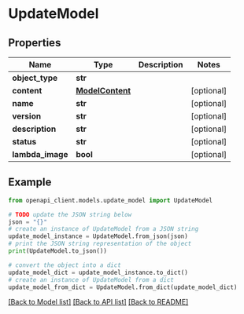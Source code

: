 # UpdateModel


## Properties

Name | Type | Description | Notes
------------ | ------------- | ------------- | -------------
**object_type** | **str** |  | 
**content** | [**ModelContent**](ModelContent.md) |  | [optional] 
**name** | **str** |  | [optional] 
**version** | **str** |  | [optional] 
**description** | **str** |  | [optional] 
**status** | **str** |  | [optional] 
**lambda_image** | **bool** |  | [optional] 

## Example

```python
from openapi_client.models.update_model import UpdateModel

# TODO update the JSON string below
json = "{}"
# create an instance of UpdateModel from a JSON string
update_model_instance = UpdateModel.from_json(json)
# print the JSON string representation of the object
print(UpdateModel.to_json())

# convert the object into a dict
update_model_dict = update_model_instance.to_dict()
# create an instance of UpdateModel from a dict
update_model_from_dict = UpdateModel.from_dict(update_model_dict)
```
[[Back to Model list]](../README.md#documentation-for-models) [[Back to API list]](../README.md#documentation-for-api-endpoints) [[Back to README]](../README.md)


